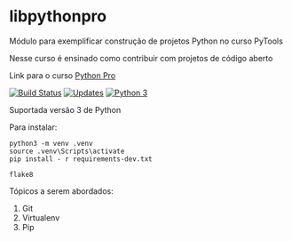 # libpythonpro
Módulo para exemplificar construção de projetos Python no curso PyTools

Nesse curso é ensinado como contribuir com projetos de código aberto

Link para o curso [Python Pro](https://www.python.pro.br/)

[![Build Status](https://app.travis-ci.com/JonathansManoel/libpythonpro.svg?branch=main)](https://app.travis-ci.com/JonathansManoel/libpythonpro)
[![Updates](https://pyup.io/repos/github/JonathansManoel/libpythonpro/shield.svg)](https://pyup.io/repos/github/JonathansManoel/libpythonpro/)
[![Python 3](https://pyup.io/repos/github/JonathansManoel/libpythonpro/python-3-shield.svg)](https://pyup.io/repos/github/JonathansManoel/libpythonpro/)

Suportada versão 3 de Python

Para instalar:

```console
python3 -m venv .venv
source .venv\Scripts\activate
pip install - r requirements-dev.txt
```
```console
flake8
```

Tópicos a serem abordados:
1. Git
2. Virtualenv
3. Pip
